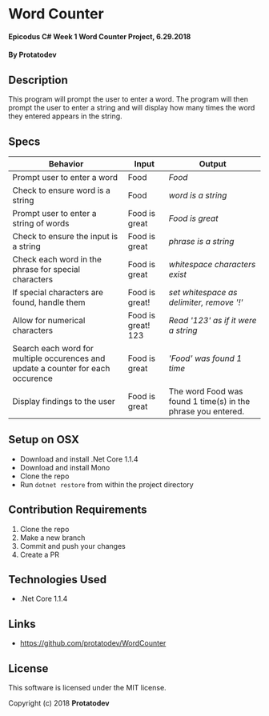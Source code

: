# Word Counter

#### Epicodus C# Week 1 Word Counter Project, 6.29.2018

#### By Protatodev

## Description

This program will prompt the user to enter a word. The program will then prompt the user to enter a string and will display how many times the word they entered appears in the string.

## Specs

| Behavior | Input | Output |
|----------|-------|--------|
| Prompt user to enter a word | Food | *Food* |
| Check to ensure word is a string | Food | *word is a string* |
| Prompt user to enter a string of words | Food is great | *Food is great* |
| Check to ensure the input is a string | Food is great | *phrase is a string* |
| Check each word in the phrase for special characters | Food is great | *whitespace characters exist* |
| If special characters are found, handle them | Food is great! | *set whitespace as delimiter, remove '!'* |
| Allow for numerical characters | Food is great! 123 | *Read '123' as if it were a string* |
| Search each word for multiple occurences and update a counter for each occurence | Food is great | *'Food' was found 1 time* |
| Display findings to the user | Food is great | The word Food was found 1 time(s) in the phrase you entered. |


## Setup on OSX

* Download and install .Net Core 1.1.4
* Download and install Mono
* Clone the repo
* Run `dotnet restore` from within the project directory

## Contribution Requirements

1. Clone the repo
1. Make a new branch
1. Commit and push your changes
1. Create a PR

## Technologies Used

* .Net Core 1.1.4

## Links

* https://github.com/protatodev/WordCounter

## License

This software is licensed under the MIT license.

Copyright (c) 2018 **Protatodev**
